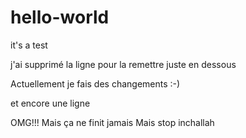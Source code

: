 # hello-world
it's a test

j'ai supprimé la ligne pour la remettre juste en dessous

Actuellement je fais des changements :-)

et encore une ligne

OMG!!!
Mais ça ne finit jamais
Mais stop
inchallah

